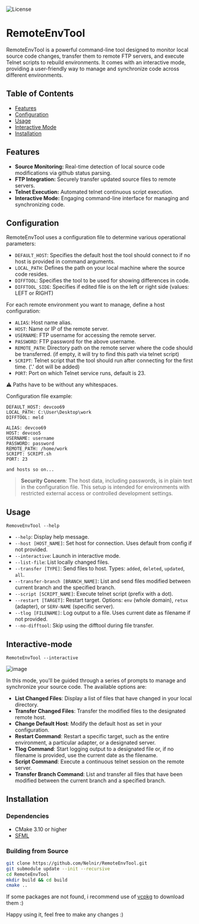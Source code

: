 ![License](https://img.shields.io/badge/license-MIT-blue)

# RemoteEnvTool

RemoteEnvTool is a powerful command-line tool designed to monitor local source code changes, transfer them to remote FTP servers, and execute Telnet scripts to rebuild environments. It comes with an interactive mode, providing a user-friendly way to manage and synchronize code across different environments.

## Table of Contents
- [Features](#features)
- [Configuration](#configuration)
- [Usage](#usage)
- [Interactive Mode](#interactive-mode)
- [Installation](#installation)

## Features
- **Source Monitoring:** Real-time detection of local source code modifications via github status parsing.
- **FTP Integration:** Securely transfer updated source files to remote servers.
- **Telnet Execution:** Automated telnet continuous script execution.
- **Interactive Mode:** Engaging command-line interface for managing and synchronizing code.

## Configuration
RemoteEnvTool uses a configuration file to determine various operational parameters:

- `DEFAULT_HOST`: Specifies the default host the tool should connect to if no host is provided in command arguments.
- `LOCAL_PATH`: Defines the path on your local machine where the source code resides.
- `DIFFTOOL`: Specifies the tool to be used for showing differences in code.
- `DIFFTOOL_SIDE`: Specifies if edited file is on the left or right side (values: LEFT or RIGHT)

For each remote environment you want to manage, define a host configuration:

- `ALIAS`: Host name alias.
- `HOST`: Name or IP of the remote server.
- `USERNAME`: FTP username for accessing the remote server.
- `PASSWORD`: FTP password for the above username.
- `REMOTE_PATH`: Directory path on the remote server where the code should be transferred. (if empty, it will try to find this path via telnet script)
- `SCRIPT`: Telnet script that the tool should run after connecting for the first time. ('.' dot will be added)
- `PORT`: Port on which Telnet service runs, default is 23.

:warning: Paths have to be without any whitespaces.

Configuration file example:

```
DEFAULT_HOST: devcoo69
LOCAL_PATH: C:\User\Desktop\work
DIFFTOOL: meld

ALIAS: devcoo69
HOST: devcoo5
USERNAME: username
PASSWORD: password
REMOTE_PATH: /home/work
SCRIPT: SCRIPT.sh
PORT: 23

and hosts so on...
```

> **Security Concern**: The host data, including passwords, is in plain text in the configuration file. This setup is intended for environments with restricted external access or controlled development settings.

## Usage
```
RemoveEnvTool --help
```
- `--help`: Display help message.
- `--host [HOST_NAME]`: Set host for connection. Uses default from config if not provided.
- `--interactive`: Launch in interactive mode.
- `--list-file`: List locally changed files.
- `--transfer [TYPE]`: Send files to host. Types: `added`, `deleted`, `updated`, `all`.
- `--transfer-branch [BRANCH_NAME]`: List and send files modified between current branch and the specified branch.
- `--script [SCRIPT_NAME]`: Execute telnet script (prefix with a dot).
- `--restart [TARGET]`: Restart target. Options: `env` (whole domain), `retux` (adapter), or `SERV-NAME` (specific server).
- `--tlog [FILENAME]`: Log output to a file. Uses current date as filename if not provided.
- `--no-difftool`: Skip using the difftool during file transfer.

## Interactive-mode
```
RemoteEnvTool --interactive
```
![image](https://github.com/Nelnir/RemoteEnvLib/assets/22370292/6f99e506-5a55-4174-bfcb-6d92945ee8b0)

In this mode, you'll be guided through a series of prompts to manage and synchronize your source code. The available options are:

- **List Changed Files**: Display a list of files that have changed in your local directory.
- **Transfer Changed Files**: Transfer the modified files to the designated remote host.
- **Change Default Host**: Modify the default host as set in your configuration.
- **Restart Command**: Restart a specific target, such as the entire environment, a particular adapter, or a designated server.
- **Tlog Command**: Start logging output to a designated file or, if no filename is provided, use the current date as the filename.
- **Script Command**: Execute a continuous telnet session on the remote server.
- **Transfer Branch Command**: List and transfer all files that have been modified between the current branch and a specified branch.

## Installation
### Dependencies
- CMake 3.10 or higher
- [SFML](https://github.com/SFML/SFML)

### Building from Source
```bash
git clone https://github.com/Nelnir/RemoteEnvTool.git
git submodule update --init --recursive
cd RemoteEnvTool
mkdir build && cd build
cmake ..
```

If some packages are not found, i recommend use of [vcpkg](https://vcpkg.io/en/) to download them :)

Happy using it, feel free to make any changes :)
